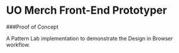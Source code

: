 UO Merch Front-End Prototyper
============================

###Proof of Concept

A Pattern Lab implementation to demonstrate the Design in Browser workflow.
